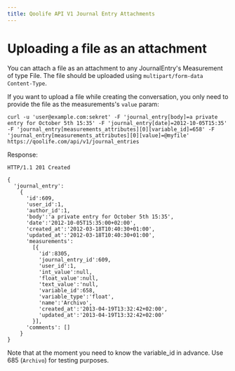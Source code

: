 ```yaml
---
title: Qoolife API V1 Journal Entry Attachments
---
```


# Uploading a file as an attachment

You can attach a file as an attachment to any JournalEntry's Measurement of type File. The file should be uploaded using ```multipart/form-data Content-Type```.

If you want to upload a file while creating the conversation, you only need to provide the file as the measurements's ```value``` param:

    curl -u 'user@example.com:sekret' -F 'journal_entry[body]=a private entry for October 5th 15:35' -F 'journal_entry[date]=2012-10-05T15:35' -F 'journal_entry[measurements_attributes][0][variable_id]=658' -F 'journal_entry[measurements_attributes][0][value]=@myfile' https://qoolife.com/api/v1/journal_entries

Response:

    HTTP/1.1 201 Created

    {
      'journal_entry':
        {
          'id':609,
          'user_id':1,
          'author_id':1,
          'body':'a private entry for October 5th 15:35',
          'date':'2012-10-05T15:35:00+02:00',
          'created_at':'2012-03-18T10:40:30+01:00',
          'updated_at':'2012-03-18T10:40:30+01:00',
          'measurements':
            [{
              'id':8305,
              'journal_entry_id':609,
              'user_id':1,
              'int_value':null,
              'float_value':null,
              'text_value':'null,
              'variable_id':658,
              'variable_type':'float',
              'name':'Archivo',
              'created_at':'2013-04-19T13:32:42+02:00',
              'updated_at':'2013-04-19T13:32:42+02:00'
            }],
          'comments': []
        }
    }

Note that at the moment you need to know the variable_id in advance. Use 685 (```Archivo```) for testing purposes.
